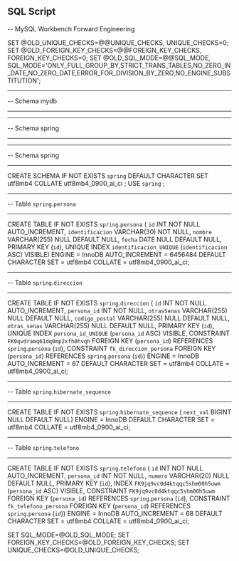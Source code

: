 ## SQL Script

-- MySQL Workbench Forward Engineering

SET @OLD_UNIQUE_CHECKS=@@UNIQUE_CHECKS, UNIQUE_CHECKS=0;
SET @OLD_FOREIGN_KEY_CHECKS=@@FOREIGN_KEY_CHECKS, FOREIGN_KEY_CHECKS=0;
SET @OLD_SQL_MODE=@@SQL_MODE, SQL_MODE='ONLY_FULL_GROUP_BY,STRICT_TRANS_TABLES,NO_ZERO_IN_DATE,NO_ZERO_DATE,ERROR_FOR_DIVISION_BY_ZERO,NO_ENGINE_SUBSTITUTION';

-- -----------------------------------------------------
-- Schema mydb
-- -----------------------------------------------------
-- -----------------------------------------------------
-- Schema spring
-- -----------------------------------------------------

-- -----------------------------------------------------
-- Schema spring
-- -----------------------------------------------------
CREATE SCHEMA IF NOT EXISTS `spring` DEFAULT CHARACTER SET utf8mb4 COLLATE utf8mb4_0900_ai_ci ;
USE `spring` ;

-- -----------------------------------------------------
-- Table `spring`.`persona`
-- -----------------------------------------------------
CREATE TABLE IF NOT EXISTS `spring`.`persona` (
  `id` INT NOT NULL AUTO_INCREMENT,
  `identificacion` VARCHAR(30) NOT NULL,
  `nombre` VARCHAR(255) NULL DEFAULT NULL,
  `fecha` DATE NULL DEFAULT NULL,
  PRIMARY KEY (`id`),
  UNIQUE INDEX `identificacion_UNIQUE` (`identificacion` ASC) VISIBLE)
ENGINE = InnoDB
AUTO_INCREMENT = 6456484
DEFAULT CHARACTER SET = utf8mb4
COLLATE = utf8mb4_0900_ai_ci;


-- -----------------------------------------------------
-- Table `spring`.`direccion`
-- -----------------------------------------------------
CREATE TABLE IF NOT EXISTS `spring`.`direccion` (
  `id` INT NOT NULL AUTO_INCREMENT,
  `persona_id` INT NOT NULL,
  `otrasSenas` VARCHAR(255) NULL DEFAULT NULL,
  `codigo_postal` VARCHAR(255) NULL DEFAULT NULL,
  `otras_senas` VARCHAR(255) NULL DEFAULT NULL,
  PRIMARY KEY (`id`),
  UNIQUE INDEX `persona_id_UNIQUE` (`persona_id` ASC) VISIBLE,
  CONSTRAINT `FK9qvdramq61dq0mp2xfh0hvqh`
    FOREIGN KEY (`persona_id`)
    REFERENCES `spring`.`persona` (`id`),
  CONSTRAINT `fk_direccion_persona`
    FOREIGN KEY (`persona_id`)
    REFERENCES `spring`.`persona` (`id`))
ENGINE = InnoDB
AUTO_INCREMENT = 67
DEFAULT CHARACTER SET = utf8mb4
COLLATE = utf8mb4_0900_ai_ci;


-- -----------------------------------------------------
-- Table `spring`.`hibernate_sequence`
-- -----------------------------------------------------
CREATE TABLE IF NOT EXISTS `spring`.`hibernate_sequence` (
  `next_val` BIGINT NULL DEFAULT NULL)
ENGINE = InnoDB
DEFAULT CHARACTER SET = utf8mb4
COLLATE = utf8mb4_0900_ai_ci;


-- -----------------------------------------------------
-- Table `spring`.`telefono`
-- -----------------------------------------------------
CREATE TABLE IF NOT EXISTS `spring`.`telefono` (
  `id` INT NOT NULL AUTO_INCREMENT,
  `persona_id` INT NOT NULL,
  `numero` VARCHAR(20) NULL DEFAULT NULL,
  PRIMARY KEY (`id`),
  INDEX `FK9jq9vc0d4ktqqc5shm00h5uwm` (`persona_id` ASC) VISIBLE,
  CONSTRAINT `FK9jq9vc0d4ktqqc5shm00h5uwm`
    FOREIGN KEY (`persona_id`)
    REFERENCES `spring`.`persona` (`id`),
  CONSTRAINT `fk_telefono_persona`
    FOREIGN KEY (`persona_id`)
    REFERENCES `spring`.`persona` (`id`))
ENGINE = InnoDB
AUTO_INCREMENT = 68
DEFAULT CHARACTER SET = utf8mb4
COLLATE = utf8mb4_0900_ai_ci;


SET SQL_MODE=@OLD_SQL_MODE;
SET FOREIGN_KEY_CHECKS=@OLD_FOREIGN_KEY_CHECKS;
SET UNIQUE_CHECKS=@OLD_UNIQUE_CHECKS;
